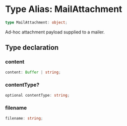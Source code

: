 # Type Alias: MailAttachment

```ts
type MailAttachment: object;
```

Ad-hoc attachment payload supplied to a mailer.

## Type declaration

### content

```ts
content: Buffer | string;
```

### contentType?

```ts
optional contentType: string;
```

### filename

```ts
filename: string;
```
